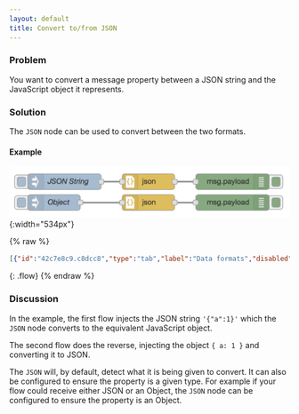 ```yaml
---
layout: default
title: Convert to/from JSON
---
```


### Problem

You want to convert a message property between a JSON string and the JavaScript object
it represents.

### Solution

The <code class="node">JSON</code> node can be used to convert between the two
formats.

#### Example

![](/images/basic/convert-json.png){:width="534px"}

{% raw %}
~~~json
[{"id":"42c7e8c9.c8dcc8","type":"tab","label":"Data formats","disabled":false,"info":""},{"id":"55ce5d01.f44844","type":"comment","z":"42c7e8c9.c8dcc8","name":"Convert to/from JSON","info":"","x":180,"y":60,"wires":[]},{"id":"7e85d691.9419b8","type":"json","z":"42c7e8c9.c8dcc8","name":"Convert to object","property":"payload","action":"obj","pretty":false,"x":450,"y":160,"wires":[["f0f10d7a.0348"]]},{"id":"f0f10d7a.0348","type":"debug","z":"42c7e8c9.c8dcc8","name":"Object","active":true,"tosidebar":true,"console":false,"tostatus":false,"complete":"payload","x":630,"y":160,"wires":[]},{"id":"2bae7b92.675084","type":"json","z":"42c7e8c9.c8dcc8","name":"Convert to JSON","property":"payload","action":"str","pretty":true,"x":330,"y":240,"wires":[["c6136487.030a38"]]},{"id":"3ead7d36.e00052","type":"inject","z":"42c7e8c9.c8dcc8","name":"","topic":"","payload":"[\"temperature\", 23,{\"city\": \"Venice\"},[3,4],true]","payloadType":"json","repeat":"","crontab":"","once":false,"onceDelay":0.1,"x":110,"y":160,"wires":[["c3329280.9f4ff"]]},{"id":"6cdbd34e.ae194c","type":"inject","z":"42c7e8c9.c8dcc8","name":"Object","topic":"","payload":"{     \"moisture\": 30,     \"battery\": 40,     \"temperature\": 50,     \"conductivity\": 60 }","payloadType":"json","repeat":"","crontab":"","once":false,"onceDelay":0.1,"x":110,"y":240,"wires":[["2bae7b92.675084"]]},{"id":"c3329280.9f4ff","type":"template","z":"42c7e8c9.c8dcc8","name":"String","field":"payload","fieldType":"msg","format":"json","syntax":"plain","template":"{\n    \"moisture\": 30,\n    \"battery\": 40,\n    \"temperature\": 50,\n    \"conductivity\": 60\n}","output":"str","x":250,"y":160,"wires":[["7e85d691.9419b8"]]},{"id":"c6136487.030a38","type":"debug","z":"42c7e8c9.c8dcc8","name":"JSON string","active":true,"tosidebar":true,"console":false,"tostatus":false,"complete":"payload","x":570,"y":240,"wires":[]}]
~~~
{: .flow}
{% endraw %}

### Discussion

In the example, the first flow injects the JSON string `'{"a":1}'` which the
<code class="node">JSON</code> node converts to the equivalent JavaScript object.

The second flow does the reverse, injecting the object `{ a: 1 }` and converting
it to JSON.

The <code class="node">JSON</code> will, by default, detect what it is being given
to convert. It can also be configured to ensure the property is a given type. For
example if your flow could receive either JSON or an Object, the <code class="node">JSON</code>
node can be configured to ensure the property is an Object.
